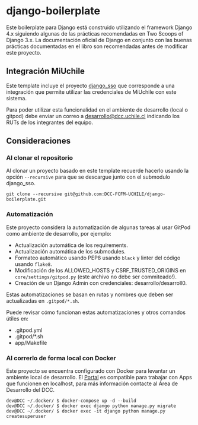 # django-boilerplate

Este boilerplate para Django está construido utilizando el framework Django 4.x siguiendo algunas de las prácticas recomendadas en Two Scoops of Django 3.x. La documentación oficial de Django en conjunto con las buenas prácticas documentadas en el libro son recomendadas antes de modificar este proyecto.

## Integración MiUchile

Este template incluye el proyecto [django_sso](https://github.com/DCC-FCFM-UCHILE/django_sso) que corresponde a una integración que
permite utilizar las credenciales de MiUchile con este sistema.

Para poder utilizar esta funcionalidad en el ambiente de desarrollo (local o gitpod) debe enviar un correo a desarrollo@dcc.uchile.cl 
indicando los RUTs de los integrantes del equipo.

## Consideraciones

### Al clonar el repositorio

Al clonar un proyecto basado en este template recuerde hacerlo usando la opción `--recursive` para que se descargue junto con el submodulo django_sso.

```console
git clone --recursive git@github.com:DCC-FCFM-UCHILE/django-boilerplate.git
```

### Automatización

Este proyecto considera la automatización de algunas tareas al usar GitPod como ambiente de desarrollo, por ejemplo:

- Actualización automática de los requirements.
- Actualización automática de los submodules.
- Formateo automático usando PEP8 usando `black` y linter del código usando `flake8`.
- Modificación de los ALLOWED_HOSTS y CSRF_TRUSTED_ORIGINS en `core/settings/gitpod.py` (este archivo no debe ser commiteado!).
- Creación de un Django Admin con credenciales: desarrollo/desarroll0.

Estas automatizaciones se basan en rutas y nombres que deben ser actualizadas en `.gitpod/*.sh`.
 
Puede revisar cómo funcionan estas automatizaciones y otros comandos útiles en:

- .gitpod.yml
- .gitpod/*.sh
- app/Makefile

### Al correrlo de forma local con Docker

Este proyecto se encuentra configurado con Docker para levantar un ambiente local de desarrollo. El [Portal](https://portal.dcc.uchile.cl) es compatible para trabajar con Apps que funcionen en localhost, para más información contacte al Área de Desarrollo del DCC.

```console
dev@DCC ~/.docker/ $ docker-compose up -d --build
dev@DCC ~/.docker/ $ docker exec django python manage.py migrate
dev@DCC ~/.docker/ $ docker exec -it django python manage.py createsuperuser
```
